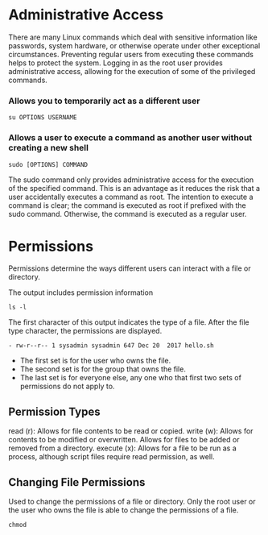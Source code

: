 # Administrative Access

There are many Linux commands which deal with sensitive information like passwords, system hardware, or otherwise operate under other exceptional circumstances. Preventing regular users from executing these commands helps to protect the system. Logging in as the root user provides administrative access, allowing for the execution of some of the privileged commands.

### Allows you to temporarily act as a different user

```
su OPTIONS USERNAME
```
### Allows a user to execute a command as another user without creating a new shell

```
sudo [OPTIONS] COMMAND
```
The sudo command only provides administrative access for the execution of the specified command. This is an advantage as it reduces the risk that a user accidentally executes a command as root. The intention to execute a command is clear; the command is executed as root if prefixed with the sudo command. Otherwise, the command is executed as a regular user.

# Permissions

Permissions determine the ways different users can interact with a file or directory.

The output includes permission information
```
ls -l
```

The first character of this output indicates the type of a file. After the file type character, the permissions are displayed.

```
- rw-r--r-- 1 sysadmin sysadmin 647 Dec 20  2017 hello.sh
```
* The first set is for the user who owns the file.
* The second set is for the group that owns the file.
* The last set is for everyone else, any one who that first two sets of permissions do not apply to.


## Permission Types

read (r): Allows for file contents to be read or copied.
write (w): Allows for contents to be modified or overwritten. Allows for files to be added or removed from a directory.
execute (x): Allows for a file to be run as a process, although script files require read permission, as well.

## Changing File Permissions

Used to change the permissions of a file or directory. Only the root user or the user who owns the file is able to change the permissions of a file.

```
chmod
```